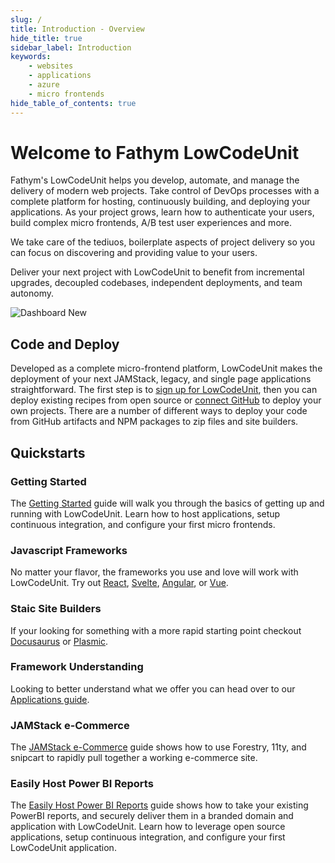 ```yaml
---
slug: /
title: Introduction - Overview
hide_title: true
sidebar_label: Introduction
keywords:
    - websites
    - applications
    - azure
    - micro frontends
hide_table_of_contents: true
---
```


# Welcome to Fathym LowCodeUnit

Fathym's LowCodeUnit helps you develop, automate, and manage the delivery of modern web projects.  Take control of DevOps processes with a complete platform for hosting, continuously building, and deploying your applications.  As your project grows, learn how to authenticate your users, build complex micro frontends, A/B test user experiences and more.

We take care of the tediuos, boilerplate aspects of project delivery so you can focus on discovering and providing value to your users.  

Deliver your next project with LowCodeUnit to benefit from incremental upgrades, decoupled codebases, independent deployments, and team autonomy.

![Dashboard New](/img/screenshots/dashboard-welcome.png)

## Code and Deploy

Developed as a complete micro-frontend platform, LowCodeUnit makes the deployment of your next JAMStack, legacy, and single page applications straightforward.  The first step is to [sign up for LowCodeUnit](https://www.lowcodeunit.com/dashboard/create-project), then you can deploy existing recipes from open source or [connect GitHub](./getting-started/create-first-project) to deploy your own projects.  There are a number of different ways to deploy your code from GitHub artifacts and NPM packages to zip files and site builders.  

## Quickstarts

### Getting Started

The [Getting Started](./getting-started/setup) guide will walk you through the basics of getting up and running with LowCodeUnit.  Learn how to host applications, setup continuous integration, and configure your first micro frontends.

### Javascript Frameworks

No matter your flavor, the frameworks you use and love will work with LowCodeUnit.  Try out [React](./guides/deploying/frameworks/react), [Svelte](./guides/deploying/frameworks/svelte), [Angular](./guides/deploying/frameworks/angular), or [Vue](./guides/deploying/frameworks/vue).

### Staic Site Builders

If your looking for something with a more rapid starting point checkout [Docusaurus](./guides/deploying/site-builders/docusaurus-sites) or [Plasmic](./guides/deploying/site-builders/plasmic-sites).

### Framework Understanding

Looking to better understand what we offer you can head over to our [Applications guide](./guides/applications/overview).

### JAMStack e-Commerce

The [JAMStack e-Commerce](./guides/deploying/e-commerce/forestry-11ty-snipcart/overview) guide shows how to use Forestry, 11ty, and snipcart to rapidly pull together a working e-commerce site.

### Easily Host Power BI Reports

The [Easily Host Power BI Reports](./guides/deploying/reporting/powerbi-reports) guide shows how to take your existing PowerBI reports, and securely deliver them in a branded domain and application with LowCodeUnit.  Learn how to leverage open source applications, setup continuous integration, and configure your first LowCodeUnit application.

<!-- 
### End-to-end IoT

The [end-to-end IoT guide](./guides/end-to-end-iot/overview) takes you through how to get your data from IoT Ensemble (an easy way to start working with IoT) up and running with LowCodeUnit.  Learn how to connect applications with your IoT data, setup continuous integration, and configure your first micro frontends.
-->

<!-- ### Micro Frontends

Get the most out of LowCodeUnit and explore our micro frontend features 

### A/B Testing

### User Identity

### Domain Security -->
